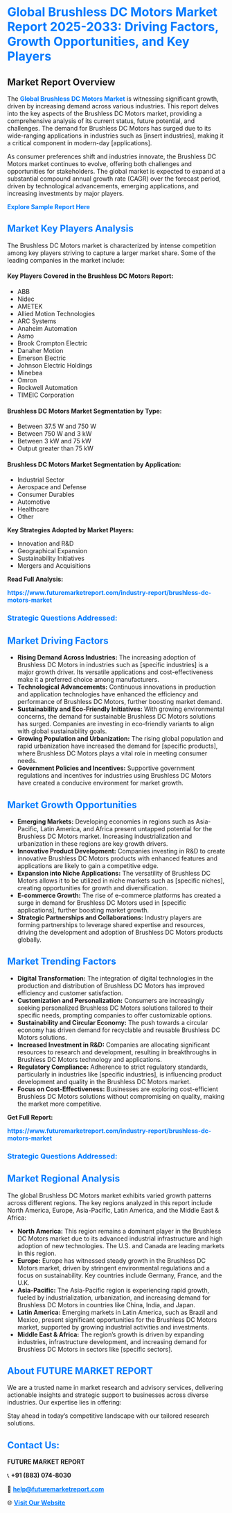 <h1 style="color: #007BFF;">Global Brushless DC Motors Market Report 2025-2033: Driving Factors, Growth Opportunities, and Key Players</h1>

<section id="overview">
<h2>Market Report Overview</h2>
<p>The <a href="https://www.futuremarketreport.com/industry-report/brushless-dc-motors-market" style="color: #007BFF; text-decoration: none;"><strong>Global Brushless DC Motors Market</strong></a> is witnessing significant growth, driven by increasing demand across various industries. This report delves into the key aspects of the Brushless DC Motors market, providing a comprehensive analysis of its current status, future potential, and challenges. The demand for Brushless DC Motors has surged due to its wide-ranging applications in industries such as [insert industries], making it a critical component in modern-day [applications].</p>
<p>As consumer preferences shift and industries innovate, the Brushless DC Motors market continues to evolve, offering both challenges and opportunities for stakeholders. The global market is expected to expand at a substantial compound annual growth rate (CAGR) over the forecast period, driven by technological advancements, emerging applications, and increasing investments by major players.</p>
</section>

<section id="overview">
<p><a href="https://www.futuremarketreport.com/request-sample/reportId=87115" style="color: #007BFF; text-decoration: none;"><strong>Explore Sample Report Here</strong></a></p>
</section>

<section id="key-players">
<h2 style="color: #007BFF;">Market Key Players Analysis</h2>
<p>The Brushless DC Motors market is characterized by intense competition among key players striving to capture a larger market share. Some of the leading companies in the market include:</p>
<h4>Key Players Covered in the Brushless DC Motors Report:</h4>
<ul><li>ABB</li><li>Nidec</li><li>AMETEK</li><li>Allied Motion Technologies</li><li>ARC Systems</li><li>Anaheim Automation</li><li>Asmo</li><li>Brook Crompton Electric</li><li>Danaher Motion</li><li>Emerson Electric</li><li>Johnson Electric Holdings</li><li>Minebea</li><li>Omron</li><li>Rockwell Automation</li><li>TIMEIC Corporation</li></ul>
<h4>Brushless DC Motors Market Segmentation by Type:</h4>
<ul><li>Between 37.5 W and 750 W</li><li>Between 750 W and 3 kW</li><li>Between 3 kW and 75 kW</li><li>Output greater than 75 kW</li></ul>

<h4>Brushless DC Motors Market Segmentation by Application:</h4>
<ul><li>Industrial Sector</li><li>Aerospace and Defense</li><li>Consumer Durables</li><li>Automotive</li><li>Healthcare</li><li>Other</li></ul>
<p><strong>Key Strategies Adopted by Market Players:</strong></p>
<ul>
<li>Innovation and R&D</li>
<li>Geographical Expansion</li>
<li>Sustainability Initiatives</li>
<li>Mergers and Acquisitions</li>
</ul>
</section>

<section>
<p><strong>Read Full Analysis: </strong></p><a href="https://www.futuremarketreport.com/industry-report/brushless-dc-motors-market" style="color: #007BFF; text-decoration: none;"><strong>https://www.futuremarketreport.com/industry-report/brushless-dc-motors-market</strong></a>
<h3 style="color: #007BFF;">Strategic Questions Addressed:</h3>
</section>

<section id="driving-factors">
<h2 style="color: #007BFF;">Market Driving Factors</h2>
<ul>
<li><strong>Rising Demand Across Industries:</strong> The increasing adoption of Brushless DC Motors in industries such as [specific industries] is a major growth driver. Its versatile applications and cost-effectiveness make it a preferred choice among manufacturers.</li>
<li><strong>Technological Advancements:</strong> Continuous innovations in production and application technologies have enhanced the efficiency and performance of Brushless DC Motors, further boosting market demand.</li>
<li><strong>Sustainability and Eco-Friendly Initiatives:</strong> With growing environmental concerns, the demand for sustainable Brushless DC Motors solutions has surged. Companies are investing in eco-friendly variants to align with global sustainability goals.</li>
<li><strong>Growing Population and Urbanization:</strong> The rising global population and rapid urbanization have increased the demand for [specific products], where Brushless DC Motors plays a vital role in meeting consumer needs.</li>
<li><strong>Government Policies and Incentives:</strong> Supportive government regulations and incentives for industries using Brushless DC Motors have created a conducive environment for market growth.</li>
</ul>
</section>

<section id="growth-opportunities">
<h2 style="color: #007BFF;">Market Growth Opportunities</h2>
<ul>
<li><strong>Emerging Markets:</strong> Developing economies in regions such as Asia-Pacific, Latin America, and Africa present untapped potential for the Brushless DC Motors market. Increasing industrialization and urbanization in these regions are key growth drivers.</li>
<li><strong>Innovative Product Development:</strong> Companies investing in R&D to create innovative Brushless DC Motors products with enhanced features and applications are likely to gain a competitive edge.</li>
<li><strong>Expansion into Niche Applications:</strong> The versatility of Brushless DC Motors allows it to be utilized in niche markets such as [specific niches], creating opportunities for growth and diversification.</li>
<li><strong>E-commerce Growth:</strong> The rise of e-commerce platforms has created a surge in demand for Brushless DC Motors used in [specific applications], further boosting market growth.</li>
<li><strong>Strategic Partnerships and Collaborations:</strong> Industry players are forming partnerships to leverage shared expertise and resources, driving the development and adoption of Brushless DC Motors products globally.</li>
</ul>
</section>

<section id="trending-factors">
<h2 style="color: #007BFF;">Market Trending Factors</h2>
<ul>
<li><strong>Digital Transformation:</strong> The integration of digital technologies in the production and distribution of Brushless DC Motors has improved efficiency and customer satisfaction.</li>
<li><strong>Customization and Personalization:</strong> Consumers are increasingly seeking personalized Brushless DC Motors solutions tailored to their specific needs, prompting companies to offer customizable options.</li>
<li><strong>Sustainability and Circular Economy:</strong> The push towards a circular economy has driven demand for recyclable and reusable Brushless DC Motors solutions.</li>
<li><strong>Increased Investment in R&D:</strong> Companies are allocating significant resources to research and development, resulting in breakthroughs in Brushless DC Motors technology and applications.</li>
<li><strong>Regulatory Compliance:</strong> Adherence to strict regulatory standards, particularly in industries like [specific industries], is influencing product development and quality in the Brushless DC Motors market.</li>
<li><strong>Focus on Cost-Effectiveness:</strong> Businesses are exploring cost-efficient Brushless DC Motors solutions without compromising on quality, making the market more competitive.</li>
</ul>
</section>

<section>
<p><strong>Get Full Report: </strong></p><a href="https://www.futuremarketreport.com/industry-report/brushless-dc-motors-market" style="color: #007BFF; text-decoration: none;"><strong>https://www.futuremarketreport.com/industry-report/brushless-dc-motors-market</strong></a>
<h3 style="color: #007BFF;">Strategic Questions Addressed:</h3>
</section>


<section id="regional-analysis">
<h2 style="color: #007BFF;">Market Regional Analysis</h2>
<p>The global Brushless DC Motors market exhibits varied growth patterns across different regions. The key regions analyzed in this report include North America, Europe, Asia-Pacific, Latin America, and the Middle East & Africa:</p>
<ul>
<li><strong>North America:</strong> This region remains a dominant player in the Brushless DC Motors market due to its advanced industrial infrastructure and high adoption of new technologies. The U.S. and Canada are leading markets in this region.</li>
<li><strong>Europe:</strong> Europe has witnessed steady growth in the Brushless DC Motors market, driven by stringent environmental regulations and a focus on sustainability. Key countries include Germany, France, and the U.K.</li>
<li><strong>Asia-Pacific:</strong> The Asia-Pacific region is experiencing rapid growth, fueled by industrialization, urbanization, and increasing demand for Brushless DC Motors in countries like China, India, and Japan.</li>
<li><strong>Latin America:</strong> Emerging markets in Latin America, such as Brazil and Mexico, present significant opportunities for the Brushless DC Motors market, supported by growing industrial activities and investments.</li>
<li><strong>Middle East & Africa:</strong> The region’s growth is driven by expanding industries, infrastructure development, and increasing demand for Brushless DC Motors in sectors like [specific sectors].</li>
</ul>
</section>

<footer>
<h2 style="color: #007BFF;">About FUTURE MARKET REPORT</h2>
<p>We are a trusted name in market research and advisory services, delivering actionable insights and strategic support to businesses across diverse industries. Our expertise lies in offering:</p>

<p>Stay ahead in today’s competitive landscape with our tailored research solutions.</p>

<h2 style="color: #007BFF;">Contact Us:</h2>
<p><strong>FUTURE MARKET REPORT</strong></p>
<p>📞 <strong>+91 (883) 074-8030</strong></p>
<p>📧 <strong><a href="mailto:help@futuremarketreport.com" style="color: #007BFF;">help@futuremarketreport.com</a></strong></p>
<p>🌐 <strong><a href="https://www.futuremarketreport.com/" style="color: #007BFF;">Visit Our Website</a></strong></p>
</footer>